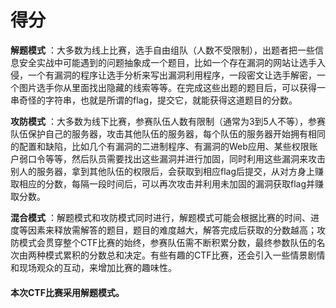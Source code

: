 # **得分**



**解题模式** ：大多数为线上比赛，选手自由组队（人数不受限制），出题者把一些信息安全实战中可能遇到的问题抽象成一个题目，比如一个存在漏洞的网站让选手入侵，一个有漏洞的程序让选手分析来写出漏洞利用程序，一段密文让选手解密，一个图片选手你从里面找出隐藏的线索等等。在完成这些出题的题目后，可以获得一串奇怪的字符串，也就是所谓的flag，提交它，就能获得这道题目的分数。

**攻防模式** ：大多数为线下比赛，参赛队伍人数有限制（通常为3到5人不等），参赛队伍保护自己的服务器，攻击其他队伍的服务器，每个队伍的服务器开始拥有相同的配置和缺陷，比如几个有漏洞的二进制程序、有漏洞的Web应用、某些权限账户弱口令等等，然后队员需要找出这些漏洞并进行加固，同时利用这些漏洞来攻击别人的服务器，拿到其他队伍的权限后，会获取到相应flag后提交，从对方身上赚取相应的分数，每隔一段时间后，可以再次攻击并利用未加固的漏洞获取flag并赚取分数。

**混合模式** ：解题模式和攻防模式同时进行，解题模式可能会根据比赛的时间、进度等因素来释放需解答的题目，题目的难度越大，解答完成后获取的分数越高；攻防模式会贯穿整个CTF比赛的始终，参赛队伍需不断积累分数，最终参数队伍的名次由两种模式累积的分数总和决定。有些有趣的CTF比赛，还会引入一些情景剧情和现场观众的互动，来增加比赛的趣味性。



#### **本次CTF比赛采用解题模式。**
